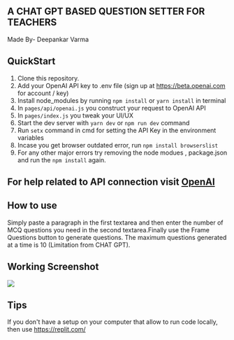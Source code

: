 ## A CHAT GPT BASED QUESTION SETTER FOR TEACHERS
Made By- Deepankar Varma

## QuickStart       

1. Clone this repository.
2. Add your OpenAI API key to .env file (sign up at https://beta.openai.com for account / key)
3. Install node_modules by running `npm install` or `yarn install` in terminal
4. In `pages/api/openai.js` you construct your request to OpenAI API
5. In `pages/index.js` you tweak your UI/UX
6. Start the dev server with `yarn dev` or `npm run dev` command
7. Run `setx` command in cmd for setting the API Key in the environment variables
8. Incase you get browser outdated error, run `npm install browserslist`
9. For any other major errors try removing the node modues , package.json and run the `npm install` again.


## For help related to API connection visit [OpenAI](https://help.openai.com/en/articles/5112595-best-practices-for-api-key-safety)



## How to use

Simply paste a paragraph in the first textarea and then enter the number of MCQ questions you need in the second textarea.Finally use the Frame Questions button to generate questions. The maximum questions generated at a time is 10 (Limitation from CHAT GPT). 


## Working Screenshot

<img src="https://media.licdn.com/dms/image/D4D2CAQFbebGKw3x9Vw/comment-image-shrink_8192_1280/0/1675929395216?e=1676926800&v=beta&t=hoIgugGWAeqQnjt4crQgbDT4t-GtakoVEVrtlKPmRE8"></img>


## Tips

If you don't have a setup on your computer that allow to run code locally, then use https://replit.com/

